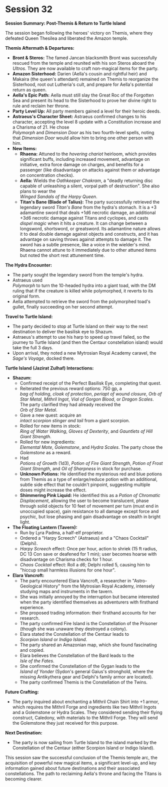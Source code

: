 # Session 32

 **Session Summary: Post-Themis & Return to Turtle Island**

The session began following the heroes' victory on Themis, where they defeated Queen Thesilea and liberated the Amazon temple.

 **Themis Aftermath & Departures:**

* **Bront & Steros:** The famed Jancan blacksmith Bront was successfully rescued from the temple and reunited with his son Steros aboard the *Ultros*. They are now available to craft non-magical items for the party.  
* **Amazon Sisterhood:** Darien (Aella's cousin and rightful heir) and Makaira (the queen's attendant) remained on Themis to reorganize the Sisterhood, root out Lutheria's cult, and prepare for Aella's potential return as queen.  
* **Aella's Epic Path:** Aella must still slay the Great Roc of the Forgotten Sea and present its head to the Sisterhood to prove her divine right to rule and reclaim her throne.  
* **Party Level Up:** All party members gained a level for their heroic deeds.  
* **Astraeus's Character Sheet:** Astraeus confirmed changes to his character, accepting the level 8 update with a Constitution increase and a Charisma of 21\. He chose  
   *Polymorph* and *Dimension Door* as his two fourth-level spells, noting that *Dimension Door* would allow him to bring one other person with him.  
* **New Items:**  
  * **Rhaena:** Attuned to the *hovering chariot* heirloom, which provides significant buffs, including increased movement, advantage on initiative, extra force damage on charges, and benefits for a passenger (like disadvantage on attacks against them or advantage on concentration checks).  
  * **Aella:** Wields the *Oathkeeper Chakram*, a "deadly returning disc capable of unleashing a silent, vorpal path of destruction". She also plans to wear the  
     *Winged Sandals of the Harpy Queen*.  
  * **Titan's Bane (Blade of Talius):** The party successfully retrieved the legendary sword *Titan's Bane* from the hydra's stomach. It is a \+3 adamantine sword that deals \+1d6 necrotic damage, an additional \+3d6 necrotic damage against Titans and cyclopes, and casts  
     *dispel magic* when it hits a creature. It can change between a longsword, shortsword, or greatsword. Its adamantine nature allows it to deal double damage against objects and constructs, and it has advantage on saving throws against attempts to damage it. The sword has a subtle presence, like a voice in the wielder's mind. Rhaena cannot attune to it immediately due to other attuned items but noted the short rest attunement time.

 **The Hydra Encounter:**

* The party sought the legendary sword from the temple's hydra.  
* Astraeus used  
   *Polymorph* to turn the 10-headed hydra into a giant toad, with the DM ruling that if the creature is killed while polymorphed, it reverts to its original form.  
* Aella attempted to retrieve the sword from the polymorphed toad's gullet, finally succeeding on her second attempt.

 **Travel to Turtle Island:**

* The party decided to stop at Turtle Island on their way to the next destination to deliver the basilisk eye to Shazum.  
* Astraeus's attempt to use his harp to speed up travel failed, so the journey to Turtle Island (and then the Centaur constellation island) would take the full 3 days.  
* Upon arrival, they noted a new Mytrosian Royal Academy caravel, the  
   *Sage's Voyage*, docked there.

 **Turtle Island (Jazirat Zulhaf) Interactions:**

* **Shazum:**  
  * Confirmed receipt of the Perfect Basilisk Eye, completing that quest.  
  * Reiterated the previous reward options: 750 gp, a  
     *bag of holding*, *cloak of protection*, *periapt of wound closure*, *Orb of Star Metal*, *Mithril Ingot*, *Vial of Gorgon Blood*, or *Dragon Scales*. The party clarified they had already received the  
     *Orb of Star Metal*.  
  * Gave a new quest: acquire an  
     *intact scorpion stinger and tail* from a giant scorpion.  
  * Rolled for new items in stock:  
     *Ring of Water Walking*, *Gloves of Dexterity*, and *Gauntlets of Hill Giant Strength*.  
  * Rolled for new ingredients:  
     *Elemental Mote*, *Golemstone*, and *Hydra Scales*. The party chose the  
     *Golemstone* as a reward.  
  * Had  
     *Potions of Growth* (1d3), *Potion of Fire Giant Strength*, *Potion of Frost Giant Strength*, and *Oil of Sharpness* in stock for purchase.  
  * **Unknown Potions:** He identified the mysterious red and blue potions from Themis as a type of enlarge/reduce potion with an additional, subtle side effect that he couldn't pinpoint, suggesting multiple doses might increase the effect.  
  * **Shimmering Pink Liquid:** He identified this as a *Potion of Chromatic Displacement*, allowing the user to become translucent, phase through solid objects for 10 feet of movement per turn (must end in unoccupied space), gain resistance to all damage except force and psychic, but lose phasing and gain disadvantage on stealth in bright light.  
* **The Floating Lantern (Tavern):**  
  * Run by Lyra Padma, a half-elf proprietor.  
  * Ordered a "Harpy Screech" (Astraeus) and a "Chaos Cocktail" (Delphi).  
  * *Harpy Screech* effect: Once per hour, action to shriek (15 ft radius, DC 13 Con save or deafened for 1 min); user becomes hoarse with disadvantage on Charisma checks for 1 hour.  
  * *Chaos Cocktail* effect: Roll a d6; Delphi rolled 5, causing him to "hiccup small harmless illusions for one hour".  
* **Elara Vancroft:**  
  * The party encountered Elara Vancroft, a researcher in "Astro-Geological History" from the Mytrosian Royal Academy, intensely studying maps and instruments in the tavern.  
  * She was initially annoyed by the interruption but became interested when the party identified themselves as adventurers with firsthand experience.  
  * She proposed trading information: their firsthand accounts for her research.  
  * The party confirmed Fire Island is the Constellation of the Prisoner (though she was unaware they destroyed a colony).  
  * Elara stated the Constellation of the Centaur leads to  
     *Scorpion Island* or *Indigo Island*.  
  * The party shared an Amazonian map, which she found fascinating and copied.  
  * Elara believes the Constellation of the Bard leads to the  
     *Isle of the Fates*.  
  * She confirmed the Constellation of the Gygan leads to the  
     *Island of Yonder* (Sydon's general Gaius's stronghold, where the missing Antikythera gear and Delphi's family armor are located).  
  * The party confirmed Themis is the Constellation of the Twins.

 **Future Crafting:**

* The party inquired about enchanting a Mithril Chain Shirt into \+1 armor, which requires the Mithril Forge and ingredients like two Mithril Ingots and a Golemstone or Hydra Scales. They considered sending their flying construct, Caledony, with materials to the Mithril Forge. They will send the Golemstone they just received for this purpose.

 **Next Destination:**

* The party is now sailing from Turtle Island to the island marked by the Constellation of the Centaur (either Scorpion Island or Indigo Island).

This session saw the successful conclusion of the Themis temple arc, the acquisition of powerful new magical items, a significant level-up, and key information gained about future destinations and their associated constellations. The path to reclaiming Aella's throne and facing the Titans is becoming clearer.
